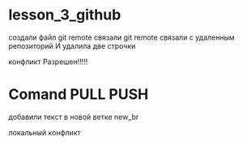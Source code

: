 ﻿# lesson_3_github

создали файл
git remote связали 
git remote связали с удаленным репозиторий И удалила две строчки

конфликт Разрешен!!!!!

# Comand PULL PUSH

добавили текст в новой ветке new_br

локальный конфликт
